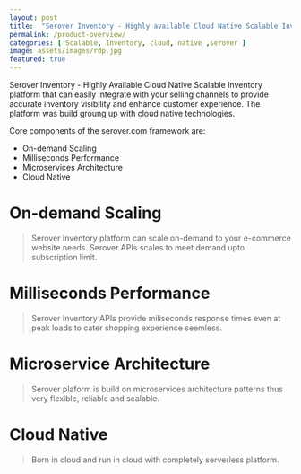 ```yaml
---
layout: post
title:  "Serover Inventory - Highly available Cloud Native Scalable Inventory platform"
permalink: /product-overview/
categories: [ Scalable, Inventory, cloud, native ,serover ]
image: assets/images/rdp.jpg
featured: true
---
```

Serover Inventory - Highly Available Cloud Native Scalable Inventory platform that can easily integrate with your selling channels to provide accurate inventory visibility and enhance customer experience. The platform was build groung up with cloud native technologies.

Core components of the serover.com framework are:
+ On-demand Scaling
+ Milliseconds Performance
+ Microservices Architecture
+ Cloud Native

# On-demand Scaling
> Serover Inventory platform can scale on-demand to your e-commerce website needs. Serover APIs scales to meet demand upto subscription limit.

# Milliseconds Performance
> Serover Inventory APIs provide miliseconds response times even at peak loads to cater shopping experience seemless. 

# Microservice Architecture
> Serover plaform is build on microservices architecture patterns thus very flexible, reliable and scalable.

# Cloud Native
> Born in cloud and run in cloud with completely serverless platform.
